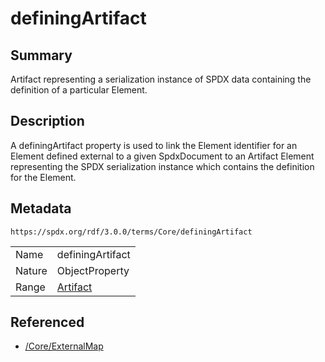 <!-- Automatically generated by spec-parser v2.3.0 on 2024-07-09T12:43:38.633388+00:00 -->
<!-- SPDX-License-Identifier: Community-Spec-1.0 -->

# definingArtifact

## Summary

Artifact representing a serialization instance of SPDX data containing the
definition of a particular Element.


## Description

A definingArtifact property is used to link the Element identifier for an
Element defined external to a given SpdxDocument to an Artifact Element
representing the SPDX serialization instance which contains the definition for
the Element.


## Metadata

`https://spdx.org/rdf/3.0.0/terms/Core/definingArtifact`


| | |
|---|---|
| Name | definingArtifact |
| Nature | ObjectProperty |
| Range | [Artifact](../Classes/Artifact.md) |




## Referenced

- [/Core/ExternalMap](../../Core/Classes/ExternalMap.md)

